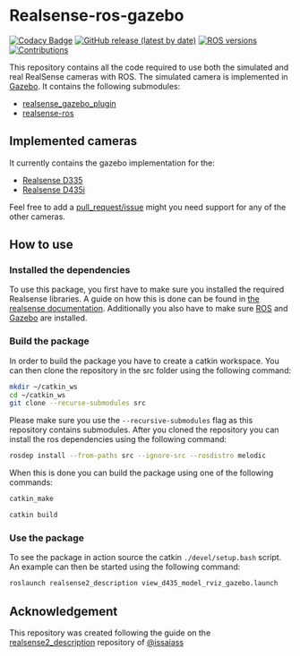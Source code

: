 # Realsense-ros-gazebo

[![Codacy Badge](https://app.codacy.com/project/badge/Grade/af9c95b115fc49499bbc058f22cd4adf)](https://www.codacy.com/gh/rickstaa/realsense-ros-gazebo/dashboard?utm_source=github.com&utm_medium=referral&utm_content=rickstaa/realsense-ros-gazebo&utm_campaign=Badge_Grade)
[![GitHub release (latest by date)](https://img.shields.io/github/v/release/rickstaa/realsense-ros-gazebo)](https://github.com/rickstaa/panda-autograsp/releases)
[![ROS versions](https://img.shields.io/badge/ROS%20versions-Melodic-brightgreen)](https://wiki.ros.org)
[![Contributions](https://img.shields.io/badge/contributions-welcome-orange.svg)](contributing.md)

This repository contains all the code required to use both the simulated and real RealSense cameras with ROS. The simulated camera is implemented in [Gazebo](https://wiki.ros.org/gazebo). It contains the following submodules:

-   [realsense_gazebo_plugin](https://github.com/rickstaa/realsense_gazebo_plugin/tree/melodic-devel)
-   [realsense-ros](https://github.com/rickstaa/realsense-ros/tree/development-gazebo)

## Implemented cameras

It currently contains the gazebo implementation for the:

-   [Realsense D335](https://github.com/rickstaa/realsense-ros/blob/development-gazebo/realsense2_description/launch/view_d435_model_rviz_gazebo.launch)
-   [Realsense D435i](https://github.com/rickstaa/realsense-ros/blob/development-gazebo/realsense2_description/launch/view_d435i_model_rviz_gazebo.launch)

Feel free to add a [pull_request/issue](https://github.com/rickstaa/realsense-ros-gazebo/issues) might you need support for any of the other cameras.

## How to use

### Installed the dependencies

To use this package, you first have to make sure you installed the required Realsense libraries. A guide on how this is done can be found in [the realsense documentation](https://www.intelrealsense.com/get-started/). Additionally you also have to make sure [ROS](https://wiki.ros.org/ROS/Installation) and [Gazebo](https://wiki.ros.org/gazebo) are installed.

### Build the package

In order to build the package you have to create a catkin workspace. You can then clone the repository in the src folder using the following command:

```bash
mkdir ~/catkin_ws
cd ~/catkin_ws
git clone --recurse-submodules src
```

Please make sure you use the `--recursive-submodules` flag as this repository contains submodules. After you cloned the repository you can install the ros dependencies using the following command:

```bash
rosdep install --from-paths src --ignore-src --rosdistro melodic
```

When this is done you can build the package using one of the following commands:

```bash
catkin_make
```

```bash
catkin build
```

### Use the package

To see the package in action source the catkin `./devel/setup.bash` script. An example can then be started using the following command:

```bash
roslaunch realsense2_description view_d435_model_rviz_gazebo.launch
```

## Acknowledgement

This repository was created following the guide on the [realsense2_description](https://github.com/issaiass/realsense2_description) repository of [@issaiass](https://github.com/issaiass)

